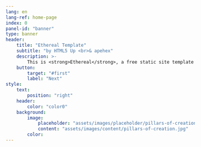 ```yaml
---
lang: en
lang-ref: home-page
index: 0
panel-id: "banner"
type: banner
header:
    title: "Ethereal Template"
    subtitle: "by HTML5 Up <br>& apehex"
    description: >-
        This is <strong>Ethereal</strong>, a free static site template designed by AJ for <a href='https://html5up.net'>HTML5 UP</a> and ported to Jekyll by <a href='https://apehex.github.io'>apehex</a>.<br/><br/>It’s fully responsive, built on HTML5 and CSS3, and released entirely for free under the Creative Commons license.<br/><br/>Hope you dig it :)
    button:
        target: "#first"
        label: "Next"
style:
    text:
        position: "right"
    header:
        color: "color0"
    background:
        image:
            placeholder: "assets/images/placeholder/pillars-of-creation.jpg"
            content: "assets/images/content/pillars-of-creation.jpg"
        color:
---
```

